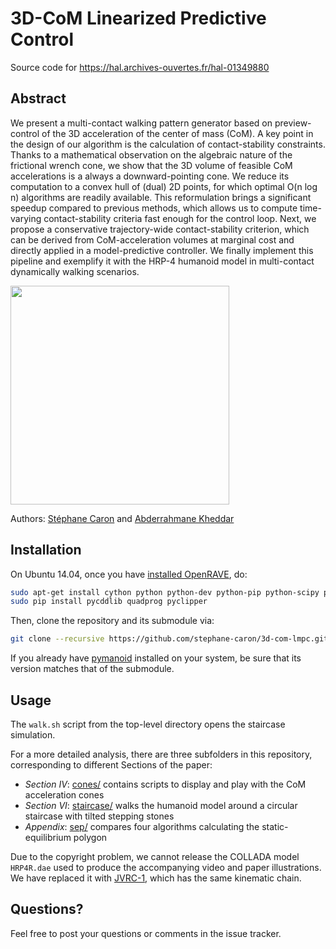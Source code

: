 # 3D-CoM Linearized Predictive Control

Source code for https://hal.archives-ouvertes.fr/hal-01349880

## Abstract

We present a multi-contact walking pattern generator based on preview-control
of the 3D acceleration of the center of mass (CoM). A key point in the design
of our algorithm is the calculation of contact-stability constraints. Thanks to
a mathematical observation on the algebraic nature of the frictional wrench
cone, we show that the 3D volume of feasible CoM accelerations is a always a
downward-pointing cone. We reduce its computation to a convex hull of (dual) 2D
points, for which optimal O(n log n) algorithms are readily available. This
reformulation brings a significant speedup compared to previous methods, which
allows us to compute time-varying contact-stability criteria fast enough for
the control loop. Next, we propose a conservative trajectory-wide
contact-stability criterion, which can be derived from CoM-acceleration volumes
at marginal cost and directly applied in a model-predictive controller. We
finally implement this pipeline and exemplify it with the HRP-4 humanoid model
in multi-contact dynamically walking scenarios.

<img src="https://scaron.info/images/humanoids-2016.png" height="350" />

Authors:
[Stéphane Caron](https://scaron.info) and
[Abderrahmane Kheddar](http://www.lirmm.fr/lirmm_eng/users/utilisateurs-lirmm/equipes/idh/abderrahmane-kheddar)

## Installation

On Ubuntu 14.04, once you have [installed
OpenRAVE](https://scaron.info/teaching/installing-openrave-on-ubuntu-14.04.html),
do:

```bash
sudo apt-get install cython python python-dev python-pip python-scipy python-shapely
sudo pip install pycddlib quadprog pyclipper
```

Then, clone the repository and its submodule via:

```bash
git clone --recursive https://github.com/stephane-caron/3d-com-lmpc.git
```

If you already have [pymanoid](https://github.com/stephane-caron/pymanoid)
installed on your system, be sure that its version matches that of the
submodule.

## Usage

The ``walk.sh`` script from the top-level directory opens the staircase
simulation.

For a more detailed analysis, there are three subfolders in this repository,
corresponding to different Sections of the paper:

- *Section IV*: [cones/](cones/) contains scripts to display and play with the CoM
  acceleration cones
- *Section VI*: [staircase/](staircase/) walks the humanoid model around a
  circular staircase with tilted stepping stones
- *Appendix*: [sep/](sep/) compares four algorithms calculating the static-equilibrium
  polygon

Due to the copyright problem, we cannot release the COLLADA model ``HRP4R.dae``
used to produce the accompanying video and paper illustrations. We have
replaced it with
[JVRC-1](https://github.com/stephane-caron/openrave_models/tree/master/JVRC-1),
which has the same kinematic chain.

## Questions?

Feel free to post your questions or comments in the issue tracker.
